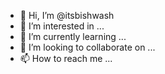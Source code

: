 - 👋 Hi, I’m @itsbishwash
- 👀 I’m interested in ...
- 🌱 I’m currently learning ...
- 💞️ I’m looking to collaborate on ...
- 📫 How to reach me ...

<!---
itsbishwash/itsbishwash is a ✨ special ✨ repository because its `README.md` (this file) appears on your GitHub profile.
You can click the Preview link to take a look at your changes.
--->
